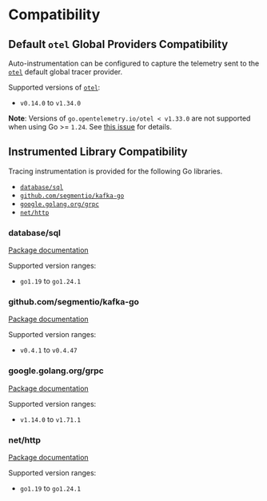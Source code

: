 # Compatibility

## Default `otel` Global Providers Compatibility

Auto-instrumentation can be configured to capture the telemetry sent to the
[`otel`] default global tracer provider.

Supported versions of [`otel`]:

- `v0.14.0` to `v1.34.0`

**Note**: Versions of `go.opentelemetry.io/otel < v1.33.0` are not supported
when using Go >= `1.24`. See [this issue] for details.

[`otel`]: https://pkg.go.dev/go.opentelemetry.io/otel
[this issue]: https://github.com/open-telemetry/opentelemetry-go-instrumentation/issues/1318

## Instrumented Library Compatibility

Tracing instrumentation is provided for the following Go libraries.

- [`database/sql`](#databasesql)
- [`github.com/segmentio/kafka-go`](#githubcomsegmentiokafka-go)
- [`google.golang.org/grpc`](#googlegolangorggrpc)
- [`net/http`](#nethttp)

### database/sql

[Package documentation](https://pkg.go.dev/database/sql)

Supported version ranges:

- `go1.19` to `go1.24.1`

### github.com/segmentio/kafka-go

[Package documentation](https://pkg.go.dev/github.com/segmentio/kafka-go)

Supported version ranges:

- `v0.4.1` to `v0.4.47`

### google.golang.org/grpc

[Package documentation](https://pkg.go.dev/google.golang.org/grpc)

Supported version ranges:

- `v1.14.0` to `v1.71.1`

### net/http

[Package documentation](https://pkg.go.dev/net/http)

Supported version ranges:

- `go1.19` to `go1.24.1`
